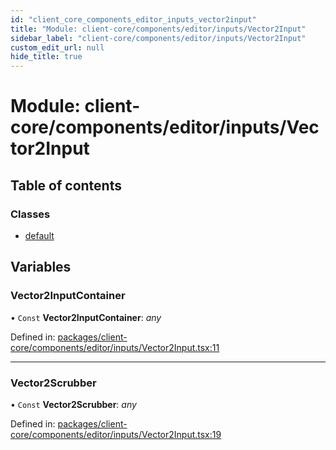 ```yaml
---
id: "client_core_components_editor_inputs_vector2input"
title: "Module: client-core/components/editor/inputs/Vector2Input"
sidebar_label: "client-core/components/editor/inputs/Vector2Input"
custom_edit_url: null
hide_title: true
---
```


# Module: client-core/components/editor/inputs/Vector2Input

## Table of contents

### Classes

- [default](../classes/client_core_components_editor_inputs_vector2input.default.md)

## Variables

### Vector2InputContainer

• `Const` **Vector2InputContainer**: *any*

Defined in: [packages/client-core/components/editor/inputs/Vector2Input.tsx:11](https://github.com/xr3ngine/xr3ngine/blob/5a0f83ed8/packages/client-core/components/editor/inputs/Vector2Input.tsx#L11)

___

### Vector2Scrubber

• `Const` **Vector2Scrubber**: *any*

Defined in: [packages/client-core/components/editor/inputs/Vector2Input.tsx:19](https://github.com/xr3ngine/xr3ngine/blob/5a0f83ed8/packages/client-core/components/editor/inputs/Vector2Input.tsx#L19)
